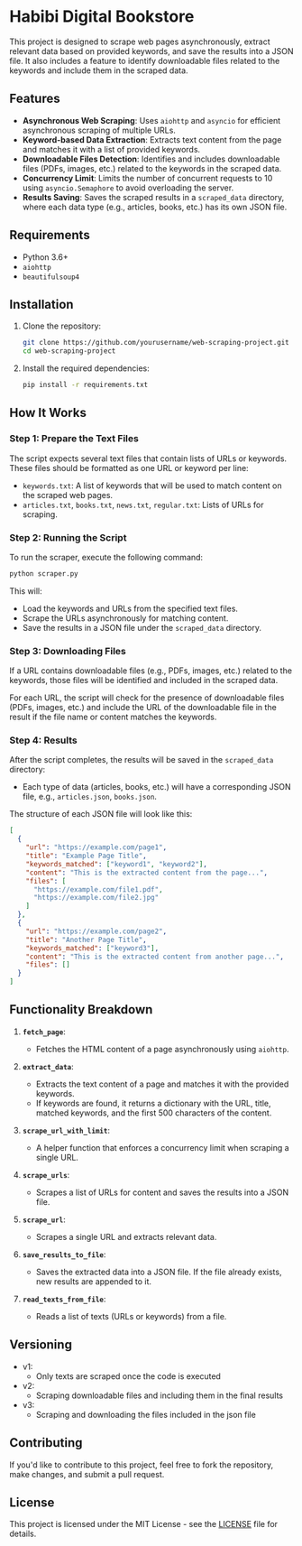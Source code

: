# Habibi Digital Bookstore

This project is designed to scrape web pages asynchronously, extract relevant data based on provided keywords, and save the results into a JSON file. It also includes a feature to identify downloadable files related to the keywords and include them in the scraped data.

## Features
- **Asynchronous Web Scraping**: Uses `aiohttp` and `asyncio` for efficient asynchronous scraping of multiple URLs.
- **Keyword-based Data Extraction**: Extracts text content from the page and matches it with a list of provided keywords.
- **Downloadable Files Detection**: Identifies and includes downloadable files (PDFs, images, etc.) related to the keywords in the scraped data.
- **Concurrency Limit**: Limits the number of concurrent requests to 10 using `asyncio.Semaphore` to avoid overloading the server.
- **Results Saving**: Saves the scraped results in a `scraped_data` directory, where each data type (e.g., articles, books, etc.) has its own JSON file.

## Requirements
- Python 3.6+
- `aiohttp`
- `beautifulsoup4`

## Installation

1. Clone the repository:

   ```bash
   git clone https://github.com/yourusername/web-scraping-project.git
   cd web-scraping-project
   ```

2. Install the required dependencies:

   ```bash
   pip install -r requirements.txt
   ```

## How It Works

### Step 1: Prepare the Text Files
The script expects several text files that contain lists of URLs or keywords. These files should be formatted as one URL or keyword per line:
- `keywords.txt`: A list of keywords that will be used to match content on the scraped web pages.
- `articles.txt`, `books.txt`, `news.txt`, `regular.txt`: Lists of URLs for scraping.

### Step 2: Running the Script
To run the scraper, execute the following command:

```bash
python scraper.py
```

This will:
- Load the keywords and URLs from the specified text files.
- Scrape the URLs asynchronously for matching content.
- Save the results in a JSON file under the `scraped_data` directory.

### Step 3: Downloading Files
If a URL contains downloadable files (e.g., PDFs, images, etc.) related to the keywords, those files will be identified and included in the scraped data.

For each URL, the script will check for the presence of downloadable files (PDFs, images, etc.) and include the URL of the downloadable file in the result if the file name or content matches the keywords.

### Step 4: Results
After the script completes, the results will be saved in the `scraped_data` directory:
- Each type of data (articles, books, etc.) will have a corresponding JSON file, e.g., `articles.json`, `books.json`.

The structure of each JSON file will look like this:

```json
[
  {
    "url": "https://example.com/page1",
    "title": "Example Page Title",
    "keywords_matched": ["keyword1", "keyword2"],
    "content": "This is the extracted content from the page...",
    "files": [
      "https://example.com/file1.pdf",
      "https://example.com/file2.jpg"
    ]
  },
  {
    "url": "https://example.com/page2",
    "title": "Another Page Title",
    "keywords_matched": ["keyword3"],
    "content": "This is the extracted content from another page...",
    "files": []
  }
]
```

## Functionality Breakdown

1. **`fetch_page`**: 
   - Fetches the HTML content of a page asynchronously using `aiohttp`.
   
2. **`extract_data`**:
   - Extracts the text content of a page and matches it with the provided keywords.
   - If keywords are found, it returns a dictionary with the URL, title, matched keywords, and the first 500 characters of the content.
   
3. **`scrape_url_with_limit`**:
   - A helper function that enforces a concurrency limit when scraping a single URL.
   
4. **`scrape_urls`**:
   - Scrapes a list of URLs for content and saves the results into a JSON file.
   
5. **`scrape_url`**:
   - Scrapes a single URL and extracts relevant data.

6. **`save_results_to_file`**:
   - Saves the extracted data into a JSON file. If the file already exists, new results are appended to it.

7. **`read_texts_from_file`**:
   - Reads a list of texts (URLs or keywords) from a file.

## Versioning

* v1:
  - Only texts are scraped once the code is executed
* v2:
   - Scraping downloadable files and including them in the final results
* v3:
  - Scraping and downloading the files included in the json file


## Contributing
If you'd like to contribute to this project, feel free to fork the repository, make changes, and submit a pull request.

## License
This project is licensed under the MIT License - see the [LICENSE](LICENSE) file for details.